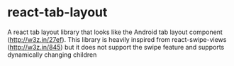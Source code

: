 # react-tab-layout
A react tab layout library that looks like the Android tab layout component (http://w3z.in/27ef). This library is heavily inspired from react-swipe-views (http://w3z.in/845) but it does not support the swipe feature and supports dynamically changing children

